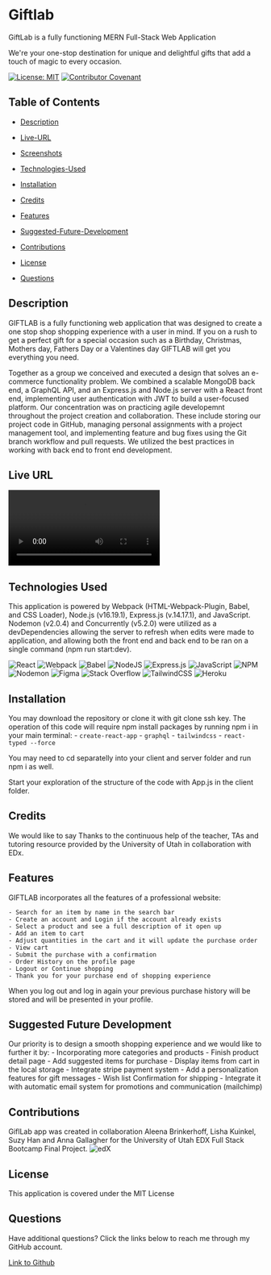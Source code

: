 # Giftlab

GiftLab is a fully functioning MERN Full-Stack Web Application 

We're your one-stop destination for unique and delightful gifts that add a touch of magic to every occasion.

[![License: MIT](https://img.shields.io/badge/License-MIT-yellow.svg)](https://opensource.org/licenses/MIT) [![Contributor Covenant](https://img.shields.io/badge/Contributor%20Covenant-2.1-4baaaa.svg)](code_of_conduct.md)

## Table of Contents

- [Description](#description)

- [Live-URL](#live-url)

- [Screenshots](#screenshots)

- [Technologies-Used](#technologies-used)

- [Installation](#installation)

- [Credits](#credits)

- [Features](#features)

- [Suggested-Future-Development](#suggested-future-development)

- [Contributions](#contributions)

- [License](#license)

- [Questions](#questions)

## Description

GIFTLAB is a fully functioning web application that was designed to create a one stop shop shopping experience with a user in mind. If you on a rush to get a perfect gift for a special occasion such as a Birthday, Christmas, Mothers day, Fathers Day or a Valentines day GIFTLAB will get you everything you need. 

Together as a group we conceived and executed a design that solves an e-commerce functionality problem. We combined a scalable MongoDB back end, a GraphQL API, and an Express.js and Node.js server with a React front end, implementing user authentication with JWT to build a user-focused platform. Our concentration was on practicing agile developemnt throughout the project creation and collaboration. These include storing our project code in GitHub, managing personal assignments with a project management tool, and implementing feature and bug fixes using the Git branch workflow and pull requests. We utilized the best practices in working with back end to front end development.


## Live URL



<video src="Giftlab.mp4" controls title="Title"></video>



## Technologies Used

This application is powered by Webpack (HTML-Webpack-Plugin, Babel, and CSS Loader), Node.js (v16.19.1), Express.js (v.14.17.1), and JavaScript. Nodemon (v2.0.4) and Concurrently (v5.2.0) were utilized as a devDependencies allowing the server to refresh when edits were made to application, and allowing both the front end and back end to be ran on a single command (npm run start:dev).

![React](https://img.shields.io/badge/react-%2320232a.svg?style=for-the-badge&logo=react&logoColor=%2361DAFB)
![Webpack](https://img.shields.io/badge/webpack-%238DD6F9.svg?style=for-the-badge&logo=webpack&logoColor=black)
![Babel](https://img.shields.io/badge/Babel-F9DC3e?style=for-the-badge&logo=babel&logoColor=black)
![NodeJS](https://img.shields.io/badge/node.js-6DA55F?style=for-the-badge&logo=node.js&logoColor=white)
![Express.js](https://img.shields.io/badge/express.js-%23404d59.svg?style=for-the-badge&logo=express&logoColor=%2361DAFB)
![JavaScript](https://img.shields.io/badge/javascript-%23323330.svg?style=for-the-badge&logo=javascript&logoColor=%23F7DF1E)
![NPM](https://img.shields.io/badge/NPM-%23CB3837.svg?style=for-the-badge&logo=npm&logoColor=white)
![Nodemon](https://img.shields.io/badge/NODEMON-%23323330.svg?style=for-the-badge&logo=nodemon&logoColor=%BBDEAD)
![Figma](https://img.shields.io/badge/figma-%23F24E1E.svg?style=for-the-badge&logo=figma&logoColor=white)
![Stack Overflow](https://img.shields.io/badge/-Stackoverflow-FE7A16?style=for-the-badge&logo=stack-overflow&logoColor=white)
![TailwindCSS](https://img.shields.io/badge/tailwindcss-%2338B2AC.svg?style=for-the-badge&logo=tailwind-css&logoColor=white)
![Heroku](https://img.shields.io/badge/heroku-%23430098.svg?style=for-the-badge&logo=heroku&logoColor=white)



## Installation

You may download the repository or clone it with git clone ssh key. 
The operation of this code will require npm install packages by running npm i in your main terminal:
    - `create-react-app`
    - `graphql`
    - `tailwindcss`
    - `react-typed --force`

 You may need to cd separatelly into your client and server folder and run npm i  as well.

 Start your exploration of the structure of the code with App.js in the client folder.

## Credits
We would like to say Thanks to the continuous help of the teacher, TAs and tutoring resource provided by the University of Utah in collaboration with EDx.  

## Features

GIFTLAB incorporates all the features of a professional website:

    - Search for an item by name in the search bar
    - Create an account and Login if the account already exists
    - Select a product and see a full description of it open up
    - Add an item to cart
    - Adjust quantities in the cart and it will update the purchase order
    - View cart 
    - Submit the purchase with a confirmation
    - Order History on the profile page
    - Logout or Continue shopping
    - Thank you for your purchase end of shopping experience

When you log out and log in again your previous purchase history will be stored and will be presented in your profile. 

## Suggested Future Development

Our priority is to design a smooth shopping experience and we would like to further it by:
    - Incorporating more categories and products
    - Finish product detail page
    - Add suggested items for purchase
    - Display items from cart in the local storage
    - Integrate stripe payment system
    - Add a personalization features for gift messages
    - Wish list Confirmation for shipping
    - Integrate it with automatic email system for promotions and communication (mailchimp)

## Contributions

GiflLab app was created in collaboration Aleena Brinkerhoff, Lisha Kuinkel, Suzy Han and Anna Gallagher for the University of Utah EDX Full Stack Bootcamp Final Project.
![edX](https://img.shields.io/badge/edX-%2302262B.svg?style=for-the-badge&logo=edX&logoColor=white)


## License

This application is covered under the MIT License

## Questions

Have additional questions? Click the links below to reach me through my GitHub account.

[Link to Github](https://github.com/Lishakuinkel/Giftlab)


